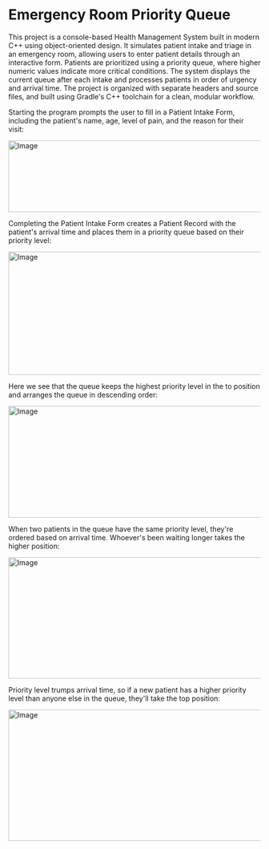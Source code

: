 # Emergency Room Priority Queue

This project is a console-based Health Management System built in modern C++ using object-oriented design. It simulates patient intake and triage in an emergency room, allowing users to enter patient details through an interactive form. Patients are prioritized using a priority queue, where higher numeric values indicate more critical conditions. The system displays the current queue after each intake and processes patients in order of urgency and arrival time. The project is organized with separate headers and source files, and built using Gradle's C++ toolchain for a clean, modular workflow.


Starting the program prompts the user to fill in a Patient Intake Form, including the patient's name, age, level of pain, and the reason for their visit:

<img width="692" height="143" alt="Image" src="https://github.com/user-attachments/assets/1ac76b5f-eeff-4263-a135-b2e7d7b36749" />

Completing the Patient Intake Form creates a Patient Record with the patient's arrival time and places them in a priority queue based on their priority level:

<img width="673" height="246" alt="Image" src="https://github.com/user-attachments/assets/a1054000-648f-453d-9426-9132dacd488b" />


Here we see that the queue keeps the highest priority level in the to position and arranges the queue in descending order:

<img width="664" height="223" alt="Image" src="https://github.com/user-attachments/assets/baf9f939-60f4-4e9c-a5d9-0b332acf81c3" />

When two patients in the queue have the same priority level, they're ordered based on arrival time. Whoever's been waiting longer takes the higher position:

<img width="661" height="242" alt="Image" src="https://github.com/user-attachments/assets/9349edb3-d530-43ce-8b58-a466228d2e04" />

Priority level trumps arrival time, so if a new patient has a higher priority level than anyone else in the queue, they'll take the top position:

<img width="661" height="262" alt="Image" src="https://github.com/user-attachments/assets/914ca8b5-1e2b-45bc-a7f8-6651abd71e81" />
